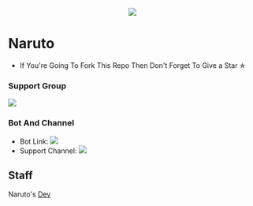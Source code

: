 <p align="center">
  <img src=" https://telegra.ph/file/8f7e4cbe2ee77b68b05b0.jpg">
</p>

# Naruto
* If You're Going To Fork This Repo Then Don't Forget To Give a Star ✯


### Support Group
<p align="left">
<a href="https://t.me/Naruto_fans_club" alt="Support!"> <img src="https://aleen42.github.io/badges/src/telegram.svg" /> </a>

### Bot And Channel 
* Bot Link:  <a href="http://t.me/NarutoProbot" alt=" Goku "> <img src="https://img.shields.io/badge/%F0%9F%A4%96%20-Goku-blue" /> </a>
* Support Channel: <a  href="https://t.me/naruto_fans_club" alt="Help Centre Logs"> <img  src="https://img.shields.io/badge/%F0%9F%92%A1-XForce%20Update%20Channel-9cf" /> </a>

## Staff
  Naruto's [Dev](https://t.me/itz_me_crazyboy)

